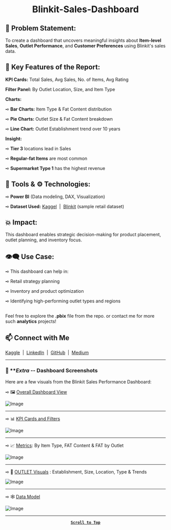 <div id=bsd align='center'>
 
 # Blinkit-Sales-Dashboard
 
</div>

## 🚀 Problem Statement:

To create a dashboard that uncovers meaningful insights about **Item-level Sales**, **Outlet Performance**, and **Customer Preferences** using Blinkit's sales data.

## 🧩 Key Features of the Report:

**KPI Cards:** Total Sales, Avg Sales, No. of Items, Avg Rating

**Filter Panel:** By Outlet Location, Size, and Item Type

  **Charts:**

  ➺ **Bar Charts:** Item Type & Fat Content distribution

  ➺ **Pie Charts:** Outlet Size & Fat Content breakdown

  ➺ **Line Chart:** Outlet Establishment trend over 10 years

  **Insight:** 

  ➺ **Tier 3** locations lead in Sales

  ➺ **Regular-fat Items** are most common

  ➺ **Supermarket Type 1** has the highest revenue

## 🧰 Tools & ⚙️ Technologies:

  ➺ **Power BI** (Data modeling, DAX, Visualization)

  ➺ **Dataset Used:** [Kaggel](https://www.kaggle.com/datasets/mrvipinsoni/blinkit-sales-dataset)&nbsp; | &nbsp;[Blinkit](https://blinkit.com/) (sample retail dataset)

## 💥 Impact:

This dashboard enables strategic decision-making for product placement, outlet planning, and inventory focus.

## 👁️‍🗨️ Use Case:

  ➺ This dashboard can help in:

  ➺ Retail strategy planning

  ➺ Inventory and product optimization

  ➺ Identifying high-performing outlet types and regions

##

Feel free to explore the **.pbix** file from the repo. or contact me for more such **analytics** projects!

## 📫 **Connect with Me**

[Kaggle](https://www.kaggle.com/mrvipinsoni)&nbsp;&nbsp;|&nbsp;&nbsp;[LinkedIn](https://www.linkedin.com/in/er-vipinsoni/)&nbsp;&nbsp;|&nbsp;&nbsp;[GitHub](https://github.com/VipinSoni-Git)&nbsp;&nbsp;|&nbsp;&nbsp;[Medium](https://medium.com/@mr.vipinsoniofficial)

---

### 📸 ***Extra* -- Dashboard Screenshots
Here are a few visuals from the Blinkit Sales Performance Dashboard:

  ➺ 🖼️ [Overall Dashboard View](https://github.com/VipinSoni-Git/Blinkit-Sales-Dashboard/blob/main/Assets/SS/OverallDashboardView.png)

  ![Image](https://github.com/user-attachments/assets/2cf38599-cf26-43b2-9d86-1f6b72b854cb)

  ---

  ➺ 📊 [KPI Cards and Filters](https://github.com/VipinSoni-Git/Blinkit-Sales-Dashboard/blob/main/Assets/SS/KPICardsAndFilters.png)

  ![Image](https://github.com/user-attachments/assets/0a8a172e-cf36-4117-a634-f45303b8f085)

  ---

  ➺ 📈 [Metrics](https://github.com/VipinSoni-Git/Blinkit-Sales-Dashboard/blob/main/Assets/SS/Matrics.png): By Item Type, FAT Content & FAT by Outlet

  ![Image](https://github.com/user-attachments/assets/f4e7ae6e-b383-4122-839e-05e6c209279f)

  ---

  ➺ 📝 [OUTLET Visuals](https://github.com/VipinSoni-Git/Blinkit-Sales-Dashboard/blob/main/Assets/SS/OutletVisual.png) : Establishment, Size, Location, Type & Trends

  ![Image](https://github.com/user-attachments/assets/1c3a68a1-c4ba-4049-b10e-4c48eaf1f679)

  ---

   ➺ 🕸️ [Data Model](https://github.com/VipinSoni-Git/Blinkit-Sales-Dashboard/blob/main/Assets/SS/DataModel.png)

   ![Image](https://github.com/user-attachments/assets/80443865-f0d6-4dd6-9c91-d690fea8197d)

  
---

<div align='center'>
  
**[`Scroll to Top`](#bsd)**

</div>
